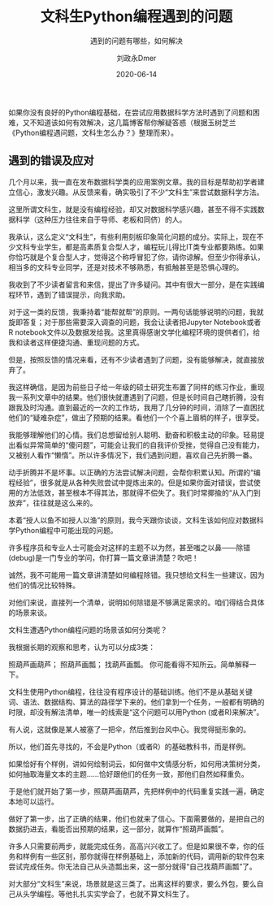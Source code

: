 ﻿---
layout:     post
title:      文科生Python编程遇到的问题
subtitle:   遇到的问题有哪些，如何解决
date:       2020-06-14
author:     刘政永Dmer
header-img: img/post-bg-dmers.jpg
catalog: true
tags:
    - 听取树蛙一篇
---
如果你没有良好的Python编程基础，在尝试应用数据科学方法时遇到了问题和困难，又不知道该如何有效解决，这几篇博客帮你解疑答惑（根据玉树芝兰《Python编程遇问题，文科生怎么办？》整理而来）。

## 遇到的错误及应对

几个月以来，我一直在发布数据科学类的应用案例文章。我的目标是帮助初学者建立信心，激发兴趣。从反馈来看，确实吸引了不少“文科生”来尝试数据科学方法。

这里所谓文科生，就是没有编程经验，却又对数据科学感兴趣，甚至不得不实践数据科学（这种压力往往来自于导师、老板和同侪）的人。

我承认，这么定义“文科生”，有些利用刻板印象简化问题的成分。实际上，现在不少文科专业学生，都是高素质复合型人才，编程玩儿得比IT类专业都要熟练。如果你恰巧就是个复合型人才，觉得这个称呼冒犯了你，请你谅解。但至少你得承认，相当多的文科专业同学，还是对技术不够熟悉，有抵触甚至是恐惧心理的。

我收到了不少读者留言和来信，提出了许多疑问。其中有很大一部分，是在实践编程环节，遇到了错误提示，向我求助。

对于这一类的反馈，我秉持着“能帮就帮”的原则。一两句话能够说明的问题，我就旋即答复；对于那些需要深入调查的问题，我会让读者把Jupyter Notebook或者R notebook文件以及数据发给我。这里真得感谢文学化编程环境的提供者们，给我和读者这样便捷沟通、重现问题的方式。

但是，按照反馈的情况来看，还有不少读者遇到了问题，没有能够解决，就直接放弃了。

我这样确信，是因为前些日子给一年级的硕士研究生布置了同样的练习作业，重现我一系列文章中的结果。他们很快就遭遇到了问题，但是长时间自己瞎折腾，没有跟我及时沟通。直到最近的一次的工作坊，我用了几分钟的时间，消除了一直困扰他们的“疑难杂症”，做出了预期的结果。看他们一个个喜上眉梢的样子，很享受。

我能够理解他们的心情。我们总想留给别人聪明、勤奋和积极主动的印象。轻易提出看似异常简单的“傻问题”，可能会让我们的自我评价受挫，觉得自己没有能力，又被别人看作“懒惰”。所以许多情况下，我们遇到问题，喜欢自己先折腾一番。

动手折腾并不是坏事。以正确的方法尝试解决问题，会帮你积累认知。所谓的“编程经验”，很多就是从各种失败尝试中提炼出来的。但是如果你面对错误，尝试使用的方法低效，甚至根本不得其法，那就得不偿失了。我们时常揶揄的“从入门到放弃”，往往就是这么来的。

本着“授人以鱼不如授人以渔”的原则，我今天跟你谈谈，文科生该如何应对数据科学Python编程中可能出现的问题。

许多程序员和专业人士可能会对这样的主题不以为然，甚至嗤之以鼻——除错(debug)是一门专业的学问，你打算一篇文章讲清楚？吹吧！

诚然，我不可能用一篇文章讲清楚如何编程除错。我只想给文科生一些建议，因为他们的情况比较特殊。

对他们来说，直接列一个清单，说明如何除错是不够满足需求的。咱们得结合具体的场景来谈。

文科生遭遇Python编程问题的场景该如何分类呢？

我根据长期的观察和思考，认为可以分成3类：

照葫芦画葫芦；
照葫芦画瓢；
找葫芦画瓢。
你可能看得不知所云。简单解释一下。

文科生使用Python编程，往往没有程序设计的基础训练。他们不是从基础关键词、语法、数据结构、算法的路径学下来的。他们拿到一个任务，一般都有明确的时限，却没有解法清单，唯一的线索是“这个问题可以用Python (或者R)来解决”。

有人说，这就像是某人被塞了一把伞，然后推到台风中心。我觉得挺形象的。

所以，他们首先寻找的，不会是Python（或者R）的基础教科书，而是样例。

如果恰好有个样例，讲如何绘制词云，如何做中文情感分析，如何用决策树分类，如何抽取海量文本的主题……恰好跟他们的任务一致，那他们自然如释重负。

于是他们就开始了第一步，照葫芦画葫芦，先把样例中的代码重复实践一遍，确定本地可以运行。

做好了第一步，出了正确的结果，他们也就来了信心。下面需要做的，是把自己的数据扔进去，看能否出预期的结果，这一部分，就算作“照葫芦画瓢”。

许多人只需要前两步，就能完成任务，高高兴兴收工了。但是如果很不幸，你的任务和样例有一些区别，那你就得在样例基础上，添加新的代码，调用新的软件包来尝试完成任务。你无法自己从头造瓢出来，这一部分就得“自己找葫芦画瓢”了。

对大部分“文科生”来说，场景就是这三类了。出离这样的要求，要么外包，要么自己从头学编程。等他扎扎实实学会了，也就不算文科生了。
